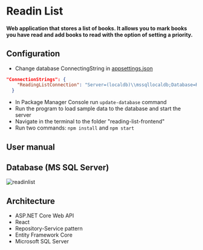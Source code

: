# Readin List
#### Web application that stores a list of books. It allows you to mark books you have read and add books to read with the option of setting a priority.
## Configuration
* Change database ConnectingString in [appsettings.json](ReadingList.API/appsettings.json)
````json
"ConnectionStrings": {
    "ReadingListConnection": "Server=(localdb)\\mssqllocaldb;Database=ReadingListDb;Trusted_Connection=True;MultipleActiveResultSets=true"
  }
````
* In Package Manager Console run `update-database` command
* Run the program to load sample data to the database and start the server
* Navigate in the terminal to the folder "reading-list-frontend"
* Run two commands: `npm install` and `npm start`
## User manual
## Database (MS SQL Server)
![readinlist](https://user-images.githubusercontent.com/85680066/207297893-d54ed119-fcac-4c88-aa0d-7cfa6973b8cc.png)
## Architecture
* ASP.NET Core Web API
* React
* Repository-Service pattern
* Entity Framework Core
* Microsoft SQL Server
